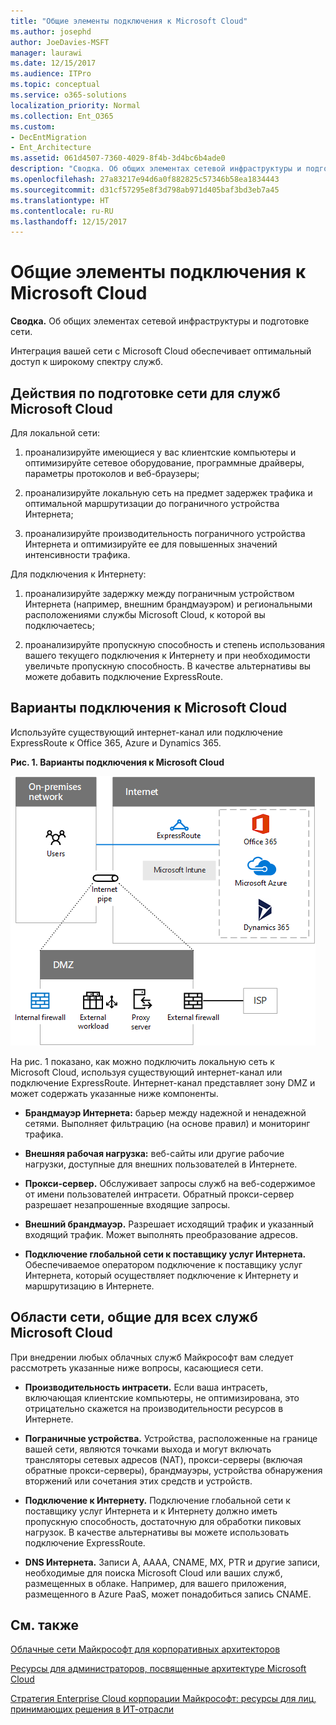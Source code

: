 ```yaml
---
title: "Общие элементы подключения к Microsoft Cloud"
ms.author: josephd
author: JoeDavies-MSFT
manager: laurawi
ms.date: 12/15/2017
ms.audience: ITPro
ms.topic: conceptual
ms.service: o365-solutions
localization_priority: Normal
ms.collection: Ent_O365
ms.custom:
- DecEntMigration
- Ent_Architecture
ms.assetid: 061d4507-7360-4029-8f4b-3d4bc6b4ade0
description: "Сводка. Об общих элементах сетевой инфраструктуры и подготовке сети."
ms.openlocfilehash: 27a83217e94d6a0f882825c57346b58ea1834443
ms.sourcegitcommit: d31cf57295e8f3d798ab971d405baf3bd3eb7a45
ms.translationtype: HT
ms.contentlocale: ru-RU
ms.lasthandoff: 12/15/2017
---
```

# <a name="common-elements-of-microsoft-cloud-connectivity"></a>Общие элементы подключения к Microsoft Cloud

 **Сводка.** Об общих элементах сетевой инфраструктуры и подготовке сети.
  
Интеграция вашей сети с Microsoft Cloud обеспечивает оптимальный доступ к широкому спектру служб.
  
## <a name="steps-to-prepare-your-network-for-microsoft-cloud-services"></a>Действия по подготовке сети для служб Microsoft Cloud
<a name="steps"> </a>

Для локальной сети:
  
1. проанализируйте имеющиеся у вас клиентские компьютеры и оптимизируйте сетевое оборудование, программные драйверы, параметры протоколов и веб-браузеры;
    
2. проанализируйте локальную сеть на предмет задержек трафика и оптимальной маршрутизации до пограничного устройства Интернета;
    
3. проанализируйте производительность пограничного устройства Интернета и оптимизируйте ее для повышенных значений интенсивности трафика.
    
Для подключения к Интернету:
  
1. проанализируйте задержку между пограничным устройством Интернета (например, внешним брандмауэром) и региональными расположениями службы Microsoft Cloud, к которой вы подключаетесь;
    
2. проанализируйте пропускную способность и степень использования вашего текущего подключения к Интернету и при необходимости увеличьте пропускную способность. В качестве альтернативы вы можете добавить подключение ExpressRoute.
    
## <a name="microsoft-cloud-connectivity-options"></a>Варианты подключения к Microsoft Cloud
<a name="steps"> </a>

Используйте существующий интернет-канал или подключение ExpressRoute к Office 365, Azure и Dynamics 365.
  
**Рис. 1. Варианты подключения к Microsoft Cloud**

![Рис. 1. Варианты подключения к Microsoft Cloud](images/Network_Poster/CommonElements.png)

  
На рис. 1 показано, как можно подключить локальную сеть к Microsoft Cloud, используя существующий интернет-канал или подключение ExpressRoute. Интернет-канал представляет зону DMZ и может содержать указанные ниже компоненты.
  
- **Брандмауэр Интернета:** барьер между надежной и ненадежной сетями. Выполняет фильтрацию (на основе правил) и мониторинг трафика.
    
- **Внешняя рабочая нагрузка:** веб-сайты или другие рабочие нагрузки, доступные для внешних пользователей в Интернете.
    
- **Прокси-сервер.** Обслуживает запросы служб на веб-содержимое от имени пользователей интрасети. Обратный прокси-сервер разрешает незапрошенные входящие запросы.
    
- **Внешний брандмауэр.** Разрешает исходящий трафик и указанный входящий трафик. Может выполнять преобразование адресов.
    
- **Подключение глобальной сети к поставщику услуг Интернета.** Обеспечиваемое оператором подключение к поставщику услуг Интернета, который осуществляет подключение к Интернету и маршрутизацию в Интернете.
    
## <a name="areas-of-networking-common-to-all-microsoft-cloud-services"></a>Области сети, общие для всех служб Microsoft Cloud
<a name="steps"> </a>

При внедрении любых облачных служб Майкрософт вам следует рассмотреть указанные ниже вопросы, касающиеся сети.
  
- **Производительность интрасети.** Если ваша интрасеть, включающая клиентские компьютеры, не оптимизирована, это отрицательно скажется на производительности ресурсов в Интернете.
    
- **Пограничные устройства.** Устройства, расположенные на границе вашей сети, являются точками выхода и могут включать трансляторы сетевых адресов (NAT), прокси-серверы (включая обратные прокси-серверы), брандмауэры, устройства обнаружения вторжений или сочетания этих средств и устройств.
    
- **Подключение к Интернету.** Подключение глобальной сети к поставщику услуг Интернета и к Интернету должно иметь пропускную способность, достаточную для обработки пиковых нагрузок. В качестве альтернативы вы можете использовать подключение ExpressRoute.
    
- **DNS Интернета.** Записи A, AAAA, CNAME, MX, PTR и другие записи, необходимые для поиска Microsoft Cloud или ваших служб, размещенных в облаке. Например, для вашего приложения, размещенного в Azure PaaS, может понадобиться запись CNAME.
    
## <a name="see-also"></a>См. также

<a name="steps"> </a>

[Облачные сети Майкрософт для корпоративных архитекторов](microsoft-cloud-networking-for-enterprise-architects.md)
  
[Ресурсы для администраторов, посвященные архитектуре Microsoft Cloud](microsoft-cloud-it-architecture-resources.md)

[Стратегия Enterprise Cloud корпорации Майкрософт: ресурсы для лиц, принимающих решения в ИТ-отрасли](https://sway.com/FJ2xsyWtkJc2taRD)


